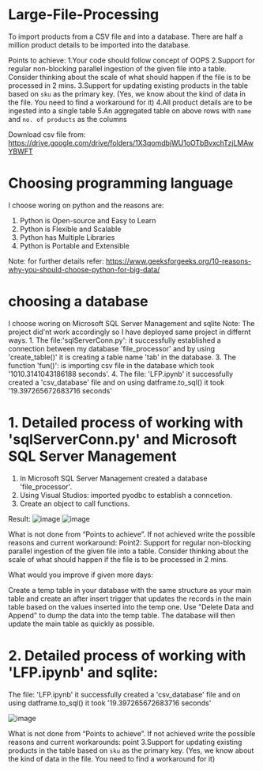 # Large-File-Processing
To import products from a CSV file and into a database. There are half a million product details to be imported into the database.

Points to achieve:
  1.Your code should follow concept of OOPS
  2.Support for regular non-blocking parallel ingestion of the given file into a table. Consider thinking about the scale of what should happen if the file is to be processed in 2     mins.
  3.Support for updating existing products in the table based on `sku` as the primary key. (Yes, we know about the kind of data in the file. You need to find a workaround for it)
  4.All product details are to be ingested into a single table
  5.An aggregated table on above rows with `name` and `no. of products` as the columns


Download csv file from: https://drive.google.com/drive/folders/1X3qomdbjWU1oOTbBvxchTzjLMAwYBWFT

# Choosing programming language

I choose woring on python and the reasons are:
  1. Python is Open-source and Easy to Learn
  2. Python is Flexible and Scalable
  3. Python has Multiple Libraries
  4. Python is Portable and Extensible
  
Note: for further details refer: https://www.geeksforgeeks.org/10-reasons-why-you-should-choose-python-for-big-data/

# choosing a database

I choose woring on Microsoft SQL Server Management and sqlite
Note: The project did'nt work accordingly so I have deployed same project in differnt ways.
      1. The file:'sqlServerConn.py': it successfully established a connection between my database 'file_processor' and by using 'create_table()' it is creating a table name
         'tab' in the database.
      3. The function 'fun()': is importing csv file in the database which took '1010.3141043186188 seconds'.
      4. The file: 'LFP.ipynb' it successfully created a 'csv_database' file and on using datframe.to_sql() it took '19.397265672683716 seconds'

# 1. Detailed process of working with 'sqlServerConn.py' and Microsoft SQL Server Management

1. In Microsoft SQL Server Management created a database 'file_processor'.
2. Using Visual Studios: imported pyodbc to establish a conncetion.
3. Create an object to call functions.

Result:
 ![image](https://user-images.githubusercontent.com/64213221/115427484-2302bd00-a21f-11eb-9fb5-b424cf36907e.png)
 ![image](https://user-images.githubusercontent.com/64213221/115427774-63fad180-a21f-11eb-9d4c-93a9d8482fea.png)

What is not done from “Points to achieve”. If not achieved write the possible reasons and current workaround:
Point2: Support for regular non-blocking parallel ingestion of the given file into a table. Consider thinking about the scale of what should happen if the file is to be processed in 2 mins.

What would you improve if given more days:

Create a temp table in your database with the same structure as your main table and create an after insert trigger that updates the records in the main table based on the values inserted into the temp one.   Use "Delete Data and Append" to dump the data into the temp table.  The database will then update the main table as quickly as possible.  

 

# 2. Detailed process of working with 'LFP.ipynb' and sqlite:

The file: 'LFP.ipynb' it successfully created a 'csv_database' file and on using datframe.to_sql() it took '19.397265672683716 seconds'

![image](https://user-images.githubusercontent.com/64213221/115427948-88ef4480-a21f-11eb-9d6e-723237431a76.png)

What is not done from “Points to achieve”. If not achieved write the possible reasons and current workarounds:
point 3.Support for updating existing products in the table based on `sku` as the primary key. (Yes, we know about the kind of data in the file. You need to find a workaround for it)







